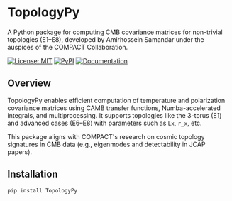 # TopologyPy

A Python package for computing CMB covariance matrices for non-trivial topologies (E1–E8), developed by Amirhossein Samandar under the auspices of the COMPACT Collaboration.

[![License: MIT](https://img.shields.io/badge/License-MIT-yellow.svg)](https://opensource.org/licenses/MIT)
[![PyPI](https://img.shields.io/pypi/v/TopologyPy.svg)](https://pypi.org/project/TopologyPy/)
[![Documentation](https://readthedocs.org/projects/topologypy/badge/?version=latest)](https://topologypy.readthedocs.io/)

## Overview
TopologyPy enables efficient computation of temperature and polarization covariance matrices using CAMB transfer functions, Numba-accelerated integrals, and multiprocessing. It supports topologies like the 3-torus (E1) and advanced cases (E6–E8) with parameters such as `Lx`, `r_x`, etc.

This package aligns with COMPACT's research on cosmic topology signatures in CMB data (e.g., eigenmodes and detectability in JCAP papers).

## Installation
```bash
pip install TopologyPy
